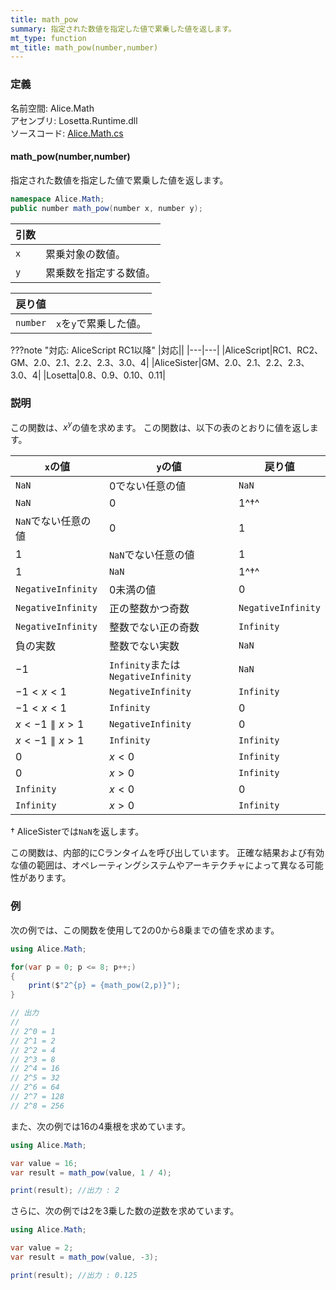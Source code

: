 ```yaml
---
title: math_pow
summary: 指定された数値を指定した値で累乗した値を返します。
mt_type: function
mt_title: math_pow(number,number)
---
```


### 定義
名前空間: Alice.Math<br/>
アセンブリ: Losetta.Runtime.dll<br/>
ソースコード: [Alice.Math.cs](https://github.com/WSOFT-Project/Losetta/blob/master/Losetta.Runtime/Alice.Math.cs)

#### math_pow(number,number)

指定された数値を指定した値で累乗した値を返します。

```cs title="AliceScript"
namespace Alice.Math;
public number math_pow(number x, number y);
```

|引数| |
|-|-|
|`x`|累乗対象の数値。|
|`y`|累乗数を指定する数値。|

|戻り値| |
|-|-|
|`number`|`x`を`y`で累乗した値。|

???note "対応: AliceScript RC1以降"
    |対応||
    |---|---|
    |AliceScript|RC1、RC2、GM、2.0、2.1、2.2、2.3、3.0、4|
    |AliceSister|GM、2.0、2.1、2.2、2.3、3.0、4|
    |Losetta|0.8、0.9、0.10、0.11|

### 説明
この関数は、$x^y$の値を求めます。
この関数は、以下の表のとおりに値を返します。

|`x`の値|`y`の値|戻り値|
|---|---|---|
|`NaN`|$0$でない任意の値|`NaN`|
|`NaN`|$0$|$1$^†^|
|`NaN`でない任意の値|$0$|$1$|
|$1$|`NaN`でない任意の値|$1$|
|$1$|`NaN`|$1$^†^|
|`NegativeInfinity`|$0$未満の値|$0$|
|`NegativeInfinity`|正の整数かつ奇数|`NegativeInfinity`|
|`NegativeInfinity`|整数でない正の奇数|`Infinity`|
|負の実数|整数でない実数|`NaN`|
|$-1$|`Infinity`または`NegativeInfinity`|`NaN`|
|$-1 < x < 1$|`NegativeInfinity`|`Infinity`|
|$-1 < x < 1$|`Infinity`|$0$|
|$x < -1 \parallel x > 1$|`NegativeInfinity`|$0$|
|$x < -1 \parallel x > 1$|`Infinity`|`Infinity`|
|$0$|$x < 0$|`Infinity`|
|$0$|$x > 0$|`Infinity`|
|`Infinity`|$x < 0$|$0$|
|`Infinity`|$x > 0$|`Infinity`|

† AliceSisterでは`NaN`を返します。

この関数は、内部的にCランタイムを呼び出しています。
正確な結果および有効な値の範囲は、オペレーティングシステムやアーキテクチャによって異なる可能性があります。

### 例
次の例では、この関数を使用して2の0から8乗までの値を求めます。

```cs title="AliceScript"
using Alice.Math;

for(var p = 0; p <= 8; p++;)
{
    print($"2^{p} = {math_pow(2,p)}");
}

// 出力
// 
// 2^0 = 1
// 2^1 = 2
// 2^2 = 4
// 2^3 = 8
// 2^4 = 16
// 2^5 = 32
// 2^6 = 64
// 2^7 = 128
// 2^8 = 256
```

また、次の例では16の4乗根を求めています。

```cs title="AliceScript"
using Alice.Math;

var value = 16;
var result = math_pow(value, 1 / 4);

print(result); //出力 : 2
```

さらに、次の例では2を3乗した数の逆数を求めています。

```cs title="AliceScript"
using Alice.Math;

var value = 2;
var result = math_pow(value, -3);

print(result); //出力 : 0.125
```